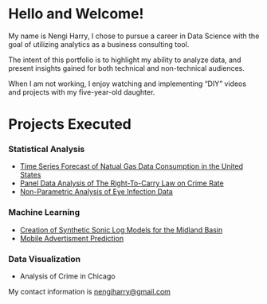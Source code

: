 # Hello and Welcome!

My name is Nengi Harry, I chose to pursue a career in Data Science with the goal of utilizing analytics as a business consulting tool.

The intent of this portfolio is to highlight my ability to analyze data, and present insights gained for both technical and non-technical audiences.

When I am not working, I enjoy watching and implementing “DIY” videos and projects with my five-year-old daughter.


# Projects Executed

### Statistical Analysis
  + [Time Series Forecast of Natual Gas Data Consumption in the United States](https://rpubs.com/Nengi/634486)
  + [Panel Data Analysis of The Right-To-Carry Law on Crime Rate](https://rpubs.com/Nengi/panelregression)
  + [Non-Parametric Analysis of Eye Infection Data](https://rpubs.com/Nengi/non-parametric)


### Machine Learning
  + [Creation of Synthetic Sonic Log Models for the Midland Basin](https://nengi.github.io/Sonic-Log-Prediction)
  + [Mobile Advertisment Prediction](https://github.com/Nengi/Mobile-Advertisment-Prediction)
  
### Data Visualization
  + Analysis of Crime in Chicago
  



My contact information is nengiharry@gmail.com






